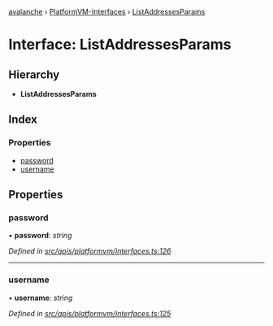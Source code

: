 [avalanche](../README.md) › [PlatformVM-Interfaces](../modules/platformvm_interfaces.md) › [ListAddressesParams](platformvm_interfaces.listaddressesparams.md)

# Interface: ListAddressesParams

## Hierarchy

* **ListAddressesParams**

## Index

### Properties

* [password](platformvm_interfaces.listaddressesparams.md#password)
* [username](platformvm_interfaces.listaddressesparams.md#username)

## Properties

###  password

• **password**: *string*

*Defined in [src/apis/platformvm/interfaces.ts:126](https://github.com/ava-labs/avalanchejs/blob/5511161/src/apis/platformvm/interfaces.ts#L126)*

___

###  username

• **username**: *string*

*Defined in [src/apis/platformvm/interfaces.ts:125](https://github.com/ava-labs/avalanchejs/blob/5511161/src/apis/platformvm/interfaces.ts#L125)*
